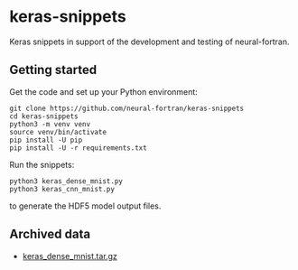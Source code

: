# keras-snippets

Keras snippets in support of the development and testing of neural-fortran.

## Getting started

Get the code and set up your Python environment:

```
git clone https://github.com/neural-fortran/keras-snippets
cd keras-snippets
python3 -m venv venv
source venv/bin/activate
pip install -U pip
pip install -U -r requirements.txt
```

Run the snippets:

```
python3 keras_dense_mnist.py
python3 keras_cnn_mnist.py
```

to generate the HDF5 model output files.

## Archived data

* [keras_dense_mnist.tar.gz](https://github.com/neural-fortran/keras-snippets/files/8788739/keras_dense_mnist.tar.gz)
